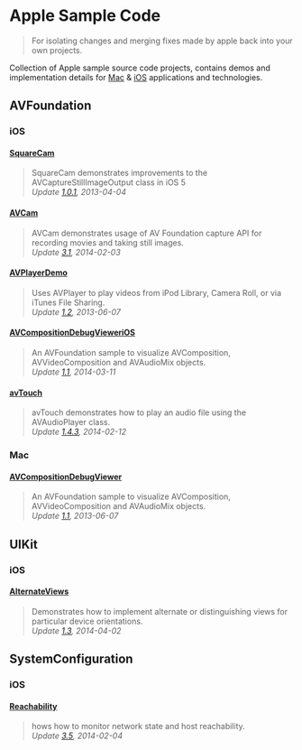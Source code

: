 Apple Sample Code
=================

>For isolating changes and merging fixes made by apple back into your own projects.

Collection of Apple sample source code projects, contains demos and implementation details for [Mac][2] & [iOS][1] applications and technologies.

AVFoundation
------------
### iOS
#### [SquareCam](https://github.com/sugarso/AppleSampleCode/tree/master/iOS/AVFoundation/SquareCam)  
>SquareCam demonstrates improvements to the AVCaptureStillImageOutput class in iOS 5  
>_Update [1.0.1](https://developer.apple.com/library/ios/samplecode/SquareCam/Introduction/Intro.html), 2013-04-04_

#### [AVCam](https://github.com/sugarso/AppleSampleCode/tree/master/iOS/AVFoundation/AVCam)  
>AVCam demonstrates usage of AV Foundation capture API for recording movies and taking still images.    
>_Update [3.1](https://developer.apple.com/library/ios/samplecode/AVCam/Introduction/Intro.html), 2014-02-03_

#### [AVPlayerDemo](https://github.com/sugarso/AppleSampleCode/tree/master/iOS/AVFoundation/AVPlayerDemo)  
>Uses AVPlayer to play videos from iPod Library, Camera Roll, or via iTunes File Sharing.  
>_Update [1.2](https://developer.apple.com/library/ios/samplecode/AVPlayerDemo/Introduction/Intro.html), 2013-06-07_

#### [AVCompositionDebugVieweriOS](https://github.com/sugarso/AppleSampleCode/tree/master/iOS/AVFoundation/AVCompositionDebugVieweriOS)  
>An AVFoundation sample to visualize AVComposition, AVVideoComposition and AVAudioMix objects.    
>_Update [1.1](https://developer.apple.com/library/ios/samplecode/AVCompositionDebugVieweriOS/Introduction/Intro.html), 2014-03-11_

#### [avTouch](https://github.com/sugarso/AppleSampleCode/tree/master/iOS/AVFoundation/avTouch)  
>avTouch demonstrates how to play an audio file using the AVAudioPlayer class.  
>_Update [1.4.3](https://developer.apple.com/library/ios/samplecode/avTouch/Introduction/Intro.html), 2014-02-12_

### Mac
#### [AVCompositionDebugViewer](https://github.com/sugarso/AppleSampleCode/tree/master/Mac/AVFoundation/AVCompositionDebugViewer)  
>An AVFoundation sample to visualize AVComposition, AVVideoComposition and AVAudioMix objects.  
>_Update [1.1](https://developer.apple.com/library/mac/samplecode/AVCompositionDebugViewer/Introduction/Intro.html), 2013-06-07_

UIKit
-----
### iOS
#### [AlternateViews](https://github.com/sugarso/AppleSampleCode/tree/master/iOS/UIKit/AlternateViews)  
>Demonstrates how to implement alternate or distinguishing views for particular device orientations.  
>_Update [1.3](https://developer.apple.com/library/ios/samplecode/AlternateViews/Introduction/Intro.html), 2014-04-02_


SystemConfiguration
-------------------
### iOS
#### [Reachability](https://github.com/sugarso/AppleSampleCode/tree/master/iOS/SystemConfiguration/Reachability)  
>hows how to monitor network state and host reachability.  
>_Update [3.5](https://developer.apple.com/Library/ios/samplecode/Reachability/Introduction/Intro.html), 2014-02-04_


[1]: https://developer.apple.com/library/ios/navigation/#section=Resource%20Types&topic=Sample%20Code
[2]: https://developer.apple.com/library/mac/navigation/index.html#topic=Sample+Code&section=Resource+Types
